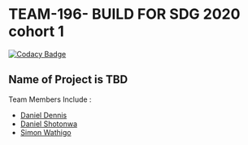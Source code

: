 # TEAM-196- BUILD FOR SDG 2020 cohort 1

[![Codacy Badge](https://api.codacy.com/project/badge/Grade/527e527a99244e0ba82fca9e5c470131)](https://app.codacy.com/gh/BuildForSDG/Team-196-Project?utm_source=github.com&utm_medium=referral&utm_content=BuildForSDG/Team-196-Project&utm_campaign=Badge_Grade_Settings)

## Name of Project is TBD

Team Members Include :

- [Daniel Dennis](https://github.com/katungi)
- [Daniel Shotonwa](https://github.com/Danielshow)
- [Simon Wathigo](https://github.com/wathigo)
